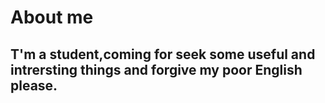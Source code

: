# About me
## T'm a student,coming for seek some useful and intrersting things and forgive my poor English please.


